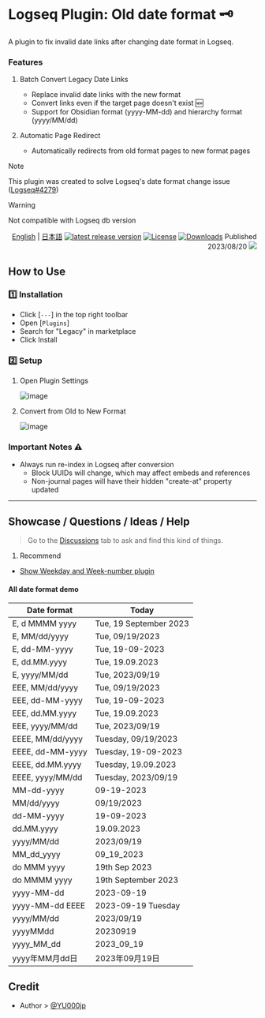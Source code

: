 # Logseq Plugin: Old date format 🗝️

A plugin to fix invalid date links after changing date format in Logseq.

### Features

1. Batch Convert Legacy Date Links
   - Replace invalid date links with the new format
   - Convert links even if the target page doesn't exist 🆕
   - Support for Obsidian format (yyyy-MM-dd) and hierarchy format (yyyy/MM/dd)

2. Automatic Page Redirect
   - Automatically redirects from old format pages to new format pages

> [!NOTE]
> This plugin was created to solve Logseq's date format change issue ([Logseq#4279](https://github.com/logseq/logseq/issues/4279))

> [!WARNING]
> Not compatible with Logseq db version

<div align="right">

[English](https://github.com/YU000jp/logseq-plugin-legacy-date-format) | [日本語](https://github.com/YU000jp/logseq-plugin-legacy-date-format/blob/main/readme.ja.md)
[![latest release version](https://img.shields.io/github/v/release/YU000jp/logseq-plugin-legacy-date-format)](https://github.com/YU000jp/logseq-plugin-legacy-date-format/releases)
[![License](https://img.shields.io/github/license/YU000jp/logseq-plugin-legacy-date-format?color=blue)](https://github.com/YU000jp/logseq-plugin-legacy-date-format/LICENSE)
[![Downloads](https://img.shields.io/github/downloads/YU000jp/logseq-plugin-legacy-date-format/total.svg)](https://github.com/YU000jp/logseq-plugin-legacy-date-format/releases)
Published 2023/08/20 <a href="https://www.buymeacoffee.com/yu000japan"><img src="https://img.buymeacoffee.com/button-api/?text=Buy me a pizza&emoji=🍕&slug=yu000japan&button_colour=FFDD00&font_colour=000000&font_family=Poppins&outline_colour=000000&coffee_colour=ffffff" /></a>
</div>

## How to Use

### 1️⃣ Installation
- Click [`---`] in the top right toolbar
- Open [`Plugins`]
- Search for "Legacy" in marketplace
- Click Install

### 2️⃣ Setup
1. Open Plugin Settings

   ![image](https://github.com/YU000jp/logseq-plugin-legacy-date-format/assets/111847207/e74ed3e8-a141-447f-a971-5238521383e0)

2. Convert from Old to New Format

   ![image](https://github.com/YU000jp/logseq-plugin-legacy-date-format/assets/111847207/1a175dc3-3c38-456f-838a-4f0cbdb3dc7b)

### Important Notes ⚠️
- Always run re-index in Logseq after conversion
  - Block UUIDs will change, which may affect embeds and references
  - Non-journal pages will have their hidden "create-at" property updated

---

## Showcase / Questions / Ideas / Help

> Go to the [Discussions](https://github.com/YU000jp/logseq-plugin-legacy-date-format/discussions) tab to ask and find this kind of things.

1. Recommend
  - [Show Weekday and Week-number plugin](https://github.com/YU000jp/logseq-plugin-show-weekday-and-week-number)

#### All date format demo

| Date format          | Today                |
|----------------------|----------------------|
| E, d MMMM yyyy       | Tue, 19 September 2023 |
| E, MM/dd/yyyy        | Tue, 09/19/2023      |
| E, dd-MM-yyyy        | Tue, 19-09-2023      |
| E, dd.MM.yyyy        | Tue, 19.09.2023      |
| E, yyyy/MM/dd        | Tue, 2023/09/19      |
| EEE, MM/dd/yyyy      | Tue, 09/19/2023      |
| EEE, dd-MM-yyyy      | Tue, 19-09-2023      |
| EEE, dd.MM.yyyy      | Tue, 19.09.2023      |
| EEE, yyyy/MM/dd      | Tue, 2023/09/19      |
| EEEE, MM/dd/yyyy     | Tuesday, 09/19/2023  |
| EEEE, dd-MM-yyyy     | Tuesday, 19-09-2023  |
| EEEE, dd.MM.yyyy     | Tuesday, 19.09.2023  |
| EEEE, yyyy/MM/dd     | Tuesday, 2023/09/19  |
| MM-dd-yyyy           | 09-19-2023           |
| MM/dd/yyyy           | 09/19/2023           |
| dd-MM-yyyy           | 19-09-2023           |
| dd.MM.yyyy           | 19.09.2023           |
| yyyy/MM/dd           | 2023/09/19           |
| MM_dd_yyyy           | 09_19_2023           |
| do MMM yyyy          | 19th Sep 2023        |
| do MMMM yyyy         | 19th September 2023  |
| yyyy-MM-dd           | 2023-09-19           |
| yyyy-MM-dd EEEE      | 2023-09-19 Tuesday   |
| yyyy/MM/dd           | 2023/09/19           |
| yyyyMMdd             | 20230919             |
| yyyy_MM_dd           | 2023_09_19           |
| yyyy年MM月dd日        | 2023年09月19日        |

## Credit

- Author > [@YU000jp](https://github.com/YU000jp)
